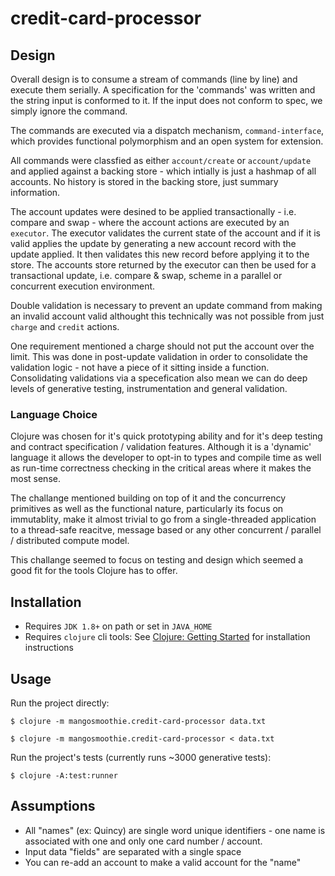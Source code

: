 # credit-card-processor

## Design

Overall design is to consume a stream of commands (line by line) and execute them serially. A specification for the 'commands' was written and the string input is conformed to it. If the input does not conform to spec, we simply ignore the command.

The commands are executed via a dispatch mechanism, `command-interface`, which provides functional polymorphism and an open system for extension.

All commands were classfied as either `account/create` or `account/update` and applied against a backing store - which intially is just a hashmap of all accounts. No history is stored in the backing store, just summary information. 

The account updates were desined to be applied transactionally - i.e. compare and swap - where the account actions are executed by an `executor`. The executor validates the current state of the account and if it is valid applies the update by generating a new account record with the update applied. It then validates this new record before applying it to the store. The accounts store returned by the executor can then be used for a transactional update, i.e. compare & swap, scheme in a parallel or concurrent execution environment.

Double validation is necessary to prevent an update command from making an invalid account valid althought this technically was not possible from just `charge` and `credit` actions. 

One requirement mentioned a charge should not put the account over the limit. This was done in post-update validation in order to consolidate the validation logic - not have a piece of it sitting inside a function. Consolidating validations via a specefication also mean we can do deep levels of generative testing, instrumentation and general validation.

### Language Choice

Clojure was chosen for it's quick prototyping ability and for it's deep testing and contract specification / validation features. Although it is a 'dynamic' language it allows the developer to opt-in to types and compile time as well as run-time correctness checking in the critical areas where it makes the most sense. 

The challange mentioned building on top of it and the concurrency primitives as well as the functional nature, particularly its focus on immutablity, make it almost trivial to go from a single-threaded application to a thread-safe reacitve, message based or any other concurrent / parallel / distributed compute model.

This challange seemed to focus on testing and design which seemed a good fit for the tools Clojure has to offer.

## Installation

* Requires `JDK 1.8+` on path or set in `JAVA_HOME`
* Requires `clojure` cli tools: See [Clojure: Getting Started](https://www.clojure.org/guides/getting_started) for installation instructions

## Usage

Run the project directly:

    $ clojure -m mangosmoothie.credit-card-processor data.txt

    $ clojure -m mangosmoothie.credit-card-processor < data.txt

Run the project's tests (currently runs ~3000 generative tests):

    $ clojure -A:test:runner

## Assumptions

* All "names" (ex: Quincy) are single word unique identifiers - one name is associated with one and only one card number / account.
* Input data "fields" are separated with a single space
* You can re-add an account to make a valid account for the "name"
